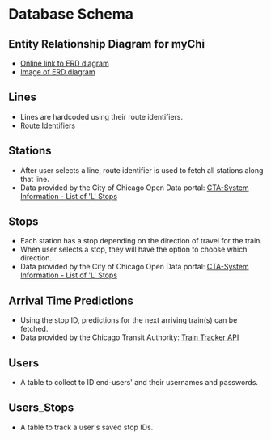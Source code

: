 # Database Schema

## Entity Relationship Diagram for myChi
- [Online link to ERD diagram](https://dbdiagram.io/d/5fe574c99a6c525a03bc42fc)
- [Image of ERD diagram](/assets/images/erd_schema.jpg)


## Lines
- Lines are hardcoded using their route identifiers.
-  [Route Identifiers](/assets/images/route_id.jpg)

## Stations
- After user selects a line, route identifier is used to fetch all stations along that line.
- Data provided by the City of Chicago Open Data portal: [CTA-System Information - List of 'L' Stops](https://dev.socrata.com/foundry/data.cityofchicago.org/8pix-ypme)

## Stops
- Each station has a stop depending on the direction of travel for the train. 
- When user selects a stop, they will have the option to choose which direction.
- Data provided by the City of Chicago Open Data portal: [CTA-System Information - List of 'L' Stops](https://dev.socrata.com/foundry/data.cityofchicago.org/8pix-ypme)

## Arrival Time Predictions
- Using the stop ID, predictions for the next arriving train(s) can be fetched.
- Data provided by the Chicago Transit Authority: [Train Tracker API](https://www.transitchicago.com/developers/traintracker/)

## Users
- A table to collect to ID end-users' and their usernames and passwords.

## Users_Stops
- A table to track a user's saved stop IDs. 